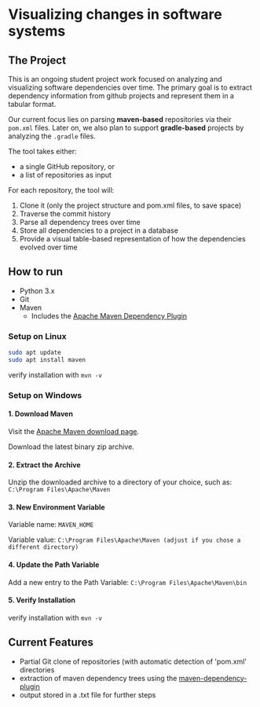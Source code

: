 # Visualizing changes in software systems

## The Project

This is an ongoing student project work focused on analyzing and visualizing software dependencies over time.
The primary goal is to extract dependency information from github projects and represent them in a tabular format.

Our current focus lies on parsing **maven-based** repositories via their `pom.xml` files.
Later on, we also plan to support **gradle-based** projects by analyzing the `.gradle` files.

The tool takes either:
- a single GitHub repository, or
- a list of repositories as input

For each repository, the tool will:
1. Clone it (only the project structure and pom.xml files, to save space)
2. Traverse the commit history
3. Parse all dependency trees over time
4. Store all dependencies to a project in a database
5. Provide a visual table-based representation of how the dependencies evolved over time

## How to run

- Python 3.x
- Git
- Maven
    - Includes the [Apache Maven Dependency Plugin](https://github.com/apache/maven-dependency-plugin/)

### Setup on Linux

```bash
sudo apt update
sudo apt install maven
```
verify installation with
```mvn -v```

### Setup on Windows
#### 1. Download Maven ####

Visit the [Apache Maven download page](https://maven.apache.org/download.cgi).

Download the latest binary zip archive.

#### 2. Extract the Archive ####

Unzip the downloaded archive to a directory of your choice, such as: ```C:\Program Files\Apache\Maven```

#### 3. New Environment Variable ####

Variable name: ```MAVEN_HOME```

Variable value: ```C:\Program Files\Apache\Maven (adjust if you chose a different directory)```


#### 4. Update the Path Variable ####
Add a new entry to the Path Variable: ```C:\Program Files\Apache\Maven\bin```
#### 5. Verify Installation ####

verify installation with
```mvn -v```

## Current Features

- Partial Git clone of repositories (with automatic detection of 'pom.xml' directories
- extraction of maven dependency trees using the [maven-dependency-plugin](https://github.com/apache/maven-dependency-plugin/)
- output stored in a .txt file for further steps
